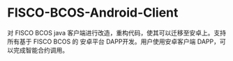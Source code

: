 # FISCO-BCOS-Android-Client
对 FISCO BCOS java 客户端进行改造，重构代码，使其可以迁移至安卓上。支持所有基于  FISCO BCOS 的 安卓平台 DAPP开发。用户使用安卓客户端 DAPP，可以完成智能合约调用。

